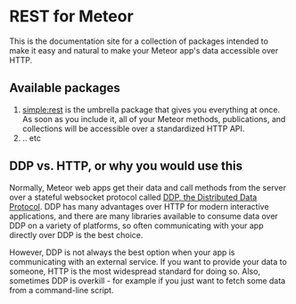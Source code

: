 # REST for Meteor

This is the documentation site for a collection of packages intended to make it easy and natural to make your Meteor app's data accessible over HTTP.

## Available packages

1. [simple:rest](rest.md) is the umbrella package that gives you everything at once. As soon as you include it, all of your Meteor methods, publications, and collections will be accessible over a standardized HTTP API.
2. .. etc

## DDP vs. HTTP, or why you would use this

Normally, Meteor web apps get their data and call methods from the server over a stateful websocket protocol called [DDP, the Distributed Data Protocol](https://www.meteor.com/ddp). DDP has many advantages over HTTP for modern interactive applications, and there are many libraries available to consume data over DDP on a variety of platforms, so often communicating with your app directly over DDP is the best choice.

However, DDP is not always the best option when your app is communicating with an external service. If you want to provide your data to someone, HTTP is the most widespread standard for doing so. Also, sometimes DDP is overkill - for example if you just want to fetch some data from a command-line script.